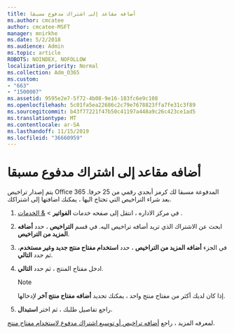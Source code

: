 ```yaml
---
title: أضافه مقاعد إلى اشتراك مدفوع مسبقا
ms.author: cmcatee
author: cmcatee-MSFT
manager: mnirkhe
ms.date: 5/2/2018
ms.audience: Admin
ms.topic: article
ROBOTS: NOINDEX, NOFOLLOW
localization_priority: Normal
ms.collection: Adm_O365
ms.custom:
- "663"
- "1500007"
ms.assetid: 9595e2e7-5f72-4b08-9e16-183fc6e9c108
ms.openlocfilehash: 5c01fa5ea22686c2c79e7678823ffa7fe31c3f89
ms.sourcegitcommit: b43f77221f47b50c41197a448a9c26c423ce1ad5
ms.translationtype: MT
ms.contentlocale: ar-SA
ms.lasthandoff: 11/15/2019
ms.locfileid: "36660959"
---
```

# <a name="add-seats-to-a-prepaid-subscription"></a>أضافه مقاعد إلى اشتراك مدفوع مسبقا

يتم إصدار تراخيص Office 365 المدفوعة مسبقا لك كرمز أبجدي رقمي من 25 حرفا. بعد شراء التراخيص التي تحتاج اليها ، يمكنك اضافتها إلى اشتراكك. 

1. في مركز الاداره ، انتقل إلى صفحه خدمات **الفواتير** > [& الخدمات](https://go.microsoft.com/fwlink/p/?linkid=842054) .

2. ابحث عن الاشتراك الذي تريد أضافه تراخيص اليه. في قسم **التراخيص** ، حدد **أضافه المزيد من التراخيص**.

3. في الجزء **أضافه المزيد من التراخيص** ، حدد **استخدام مفتاح منتج جديد وغير مستخدم**، ثم حدد **التالي**.

4. ادخل مفتاح المنتج ، ثم حدد **التالي**.

    > [!NOTE]
    > إذا كان لديك أكثر من مفتاح منتج واحد ، يمكنك تحديد **أضافه مفتاح منتج آخر** لإدخالها.

5. راجع تفاصيل طلبك ، ثم اختر **استبدال**.

لمعرفه المزيد ، راجع [أضافه تراخيص أو توسيع اشتراك مدفوع لاستخدام مفتاح منتج](https://docs.microsoft.com/office365/admin/misc/add-licenses-using-product-key).